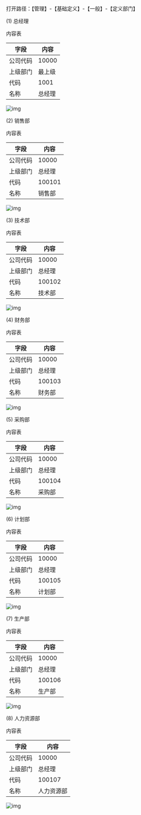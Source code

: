 打开路径：【管理】-【基础定义】-【一般】-【定义部门】

(1) 总经理

内容表

| **字段** | **内容** |
| -------- | -------- |
| 公司代码 | 10000    |
| 上级部门 | 最上级   |
| 代码     | 1001     |
| 名称     | 总经理   |

![img](BAP_QuickStart_Images/21.1.png) 

(2) 销售部

内容表

| **字段** | **内容** |
| -------- | -------- |
| 公司代码 | 10000    |
| 上级部门 | 总经理   |
| 代码     | 100101   |
| 名称     | 销售部   |

![img](BAP_QuickStart_Images/21.2.png) 

(3) 技术部

内容表

| **字段** | **内容** |
| -------- | -------- |
| 公司代码 | 10000    |
| 上级部门 | 总经理   |
| 代码     | 100102   |
| 名称     | 技术部   |

![img](BAP_QuickStart_Images/21.3.png) 

(4) 财务部

内容表

| **字段** | **内容** |
| -------- | -------- |
| 公司代码 | 10000    |
| 上级部门 | 总经理   |
| 代码     | 100103   |
| 名称     | 财务部   |

![img](BAP_QuickStart_Images/21.4.png) 

(5) 采购部

内容表

| **字段** | **内容** |
| -------- | -------- |
| 公司代码 | 10000    |
| 上级部门 | 总经理   |
| 代码     | 100104   |
| 名称     | 采购部   |

![img](BAP_QuickStart_Images/21.5.png) 

(6) 计划部

内容表

| **字段** | **内容** |
| -------- | -------- |
| 公司代码 | 10000    |
| 上级部门 | 总经理   |
| 代码     | 100105   |
| 名称     | 计划部   |

![img](BAP_QuickStart_Images/21.6.png) 

(7) 生产部

内容表

| **字段** | **内容** |
| -------- | -------- |
| 公司代码 | 10000    |
| 上级部门 | 总经理   |
| 代码     | 100106   |
| 名称     | 生产部   |

![img](BAP_QuickStart_Images/21.7.png) 

(8) 人力资源部

内容表

| **字段** | **内容**   |
| -------- | ---------- |
| 公司代码 | 10000      |
| 上级部门 | 总经理     |
| 代码     | 100107     |
| 名称     | 人力资源部 |

![img](BAP_QuickStart_Images/21.8.png)


